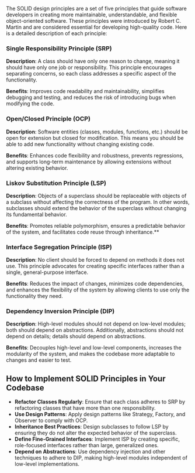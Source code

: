 The SOLID design principles are a set of five principles that guide software developers in creating more maintainable, understandable, and flexible object-oriented software. These principles were introduced by Robert C. Martin and are considered essential for developing high-quality code. Here is a detailed description of each principle:

### Single Responsibility Principle (SRP)

**Description**: A class should have only one reason to change, meaning it should have only one job or responsibility. This principle encourages separating concerns, so each class addresses a specific aspect of the functionality.

**Benefits**: Improves code readability and maintainability, simplifies debugging and testing, and reduces the risk of introducing bugs when modifying the code.

### Open/Closed Principle (OCP)

**Description**: Software entities (classes, modules, functions, etc.) should be open for extension but closed for modification. This means you should be able to add new functionality without changing existing code.

**Benefits**: Enhances code flexibility and robustness, prevents regressions, and supports long-term maintenance by allowing extensions without altering existing behavior.

### Liskov Substitution Principle (LSP)

**Description**: Objects of a superclass should be replaceable with objects of a subclass without affecting the correctness of the program. In other words, subclasses should extend the behavior of the superclass without changing its fundamental behavior.

**Benefits**: Promotes reliable polymorphism, ensures a predictable behavior of the system, and facilitates code reuse through inheritance.**

### Interface Segregation Principle (ISP)

**Description**: No client should be forced to depend on methods it does not use. This principle advocates for creating specific interfaces rather than a single, general-purpose interface.

**Benefits**: Reduces the impact of changes, minimizes code dependencies, and enhances the flexibility of the system by allowing clients to use only the functionality they need.

### Dependency Inversion Principle (DIP)

**Description**: High-level modules should not depend on low-level modules; both should depend on abstractions. Additionally, abstractions should not depend on details; details should depend on abstractions.

**Benefits**: Decouples high-level and low-level components, increases the modularity of the system, and makes the codebase more adaptable to changes and easier to test.

## How to Implement SOLID Principles in Your Codebase

- **Refactor Classes Regularly**: Ensure that each class adheres to SRP by refactoring classes that have more than one responsibility.
- **Use Design Patterns**: Apply design patterns like Strategy, Factory, and Observer to comply with OCP.
- **Inheritance Best Practices**: Design subclasses to follow LSP by ensuring they do not alter the expected behavior of the superclass.
- **Define Fine-Grained Interfaces**: Implement ISP by creating specific, role-focused interfaces rather than large, generalized ones.
- **Depend on Abstractions**: Use dependency injection and other techniques to adhere to DIP, making high-level modules independent of low-level implementations.

